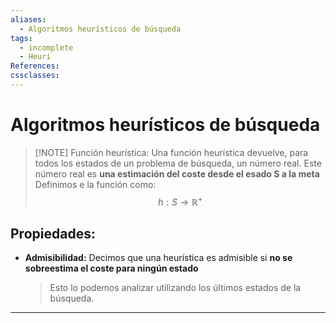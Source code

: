 ```yaml
---
aliases:
  - Algoritmos heurísticos de búsqueda
tags:
  - incomplete
  - Heuri
References: 
cssclasses:
---
```

# Algoritmos heurísticos de búsqueda

> [!NOTE] Función heurística: 
> Una función heurística devuelve, para todos los estados de un problema de búsqueda, un número real. 
> Este número real es **una estimación del coste desde el esado S a la meta**
> Definimos e la función como: 
> $$
> h: S \rightarrow \mathbb{R}^+
> $$

## Propiedades: 
+ **Admisibilidad:** Decimos que una heurística es admisible si **no se sobreestima el coste para ningún estado**
  > Esto lo podemos analizar utilizando los últimos estados de la búsqueda. 


***